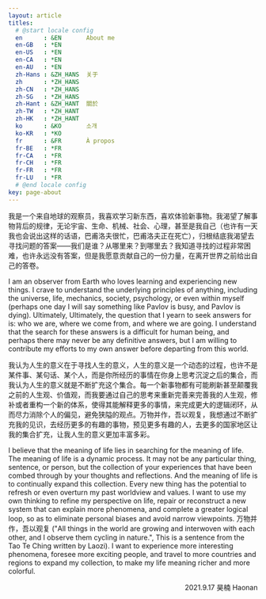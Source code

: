 ```yaml
---
layout: article
titles:
  # @start locale config
  en      : &EN       About me
  en-GB   : *EN
  en-US   : *EN
  en-CA   : *EN
  en-AU   : *EN
  zh-Hans : &ZH_HANS  关于
  zh      : *ZH_HANS
  zh-CN   : *ZH_HANS
  zh-SG   : *ZH_HANS
  zh-Hant : &ZH_HANT  關於
  zh-TW   : *ZH_HANT
  zh-HK   : *ZH_HANT
  ko      : &KO       소개
  ko-KR   : *KO
  fr      : &FR       À propos
  fr-BE   : *FR
  fr-CA   : *FR
  fr-CH   : *FR
  fr-FR   : *FR
  fr-LU   : *FR
  # @end locale config
key: page-about
---
```


我是一个来自地球的观察员，我喜欢学习新东西，喜欢体验新事物。我渴望了解事物背后的规律，无论宇宙、生命、机械、社会、心理，甚至是我自己（也许有一天我也会说出这样的话语，巴甫洛夫很忙，巴甫洛夫正在死亡），归根结底我渴望去寻找问题的答案——我们是谁？从哪里来？到哪里去？我知道寻找的过程非常困难，也许永远没有答案，但是我愿意贡献自己的一份力量，在离开世界之前给出自己的答卷。

I am an observer from Earth who loves learning and experiencing new things. I crave to understand the underlying principles of anything, including the universe, life, mechanics, society, psychology, or even within myself (perhaps one day I will say something like Pavlov is busy, and Pavlov is dying). Ultimately, Ultimately, the question that I yearn to seek answers for is: who we are, where we come from, and where we are going. I understand that the search for these answers is a difficult for human being, and perhaps there may never be any definitive answers, but I am willing to contribute my efforts to my own answer before departing from this world.


我认为人生的意义在于寻找人生的意义，人生的意义是一个动态的过程，也许不是某件事、某句话、某个人，而是你所经历的事情在你身上思考沉淀之后的集合，而我认为人生的意义就是不断扩充这个集合。每一个新事物都有可能刷新甚至颠覆我之前的人生观、价值观，而我要通过自己的思考来重新完善来完善我的人生观，修补或者重构一个新的体系，使得其能解释更多的事情，来完成更大的逻辑闭环，从而尽力消除个人的偏见，避免狭隘的观点。万物并作，吾以观复，我想通过不断扩充我的见识，去经历更多的有趣的事物，预见更多有趣的人，去更多的国家地区让我的集合扩充，让我人生的意义更加丰富多彩。

I believe that the meaning of life lies in searching for the meaning of life. The meaning of life is a dynamic process. It may not be any particular thing, sentence, or person, but the collection of your experiences that have been combed through by your thoughts and reflections. And the meaning of life is to continually expand this collection. Every new thing has the potential to refresh or even overturn my past worldview and values. I want to use my own thinking to refine my perspective on life, repair or reconstruct a new system that can explain more phenomena, and complete a greater logical loop, so as to eliminate personal biases and avoid narrow viewpoints. 万物并作，吾以观复 ("All things in the world are growing and interwoven with each other, and I observe them cycling in nature.", This is a sentence from the Tao Te Ching written by Laozi). I want to experience more interesting phenomena, foresee more exciting people, and travel to more countries and regions to expand my collection, to make my life meaning richer and more colorful.

<p align=right>2021.9.17 昊楠 Haonan</p>
